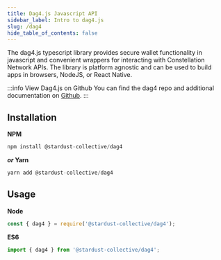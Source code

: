 ```yaml
---
title: Dag4.js Javascript API
sidebar_label: Intro to dag4.js 
slug: /dag4
hide_table_of_contents: false
---
```

<intro-end />

The dag4.js typescript library provides secure wallet functionality in javascript and convenient wrappers for interacting with Constellation Network APIs. The library is platform agnostic and can be used to build apps in browsers, NodeJS, or React Native.  

:::info View Dag4.js on Github
You can find the dag4 repo and additional documentation on [Github](https://github.com/StardustCollective/dag4.js).
:::

## Installation

**NPM**
```js
npm install @stardust-collective/dag4
```
***or* Yarn**
```js
yarn add @stardust-collective/dag4
```

## Usage
**Node**
```js
const { dag4 } = require('@stardust-collective/dag4');
```

**ES6**
```js
import { dag4 } from '@stardust-collective/dag4';
```
